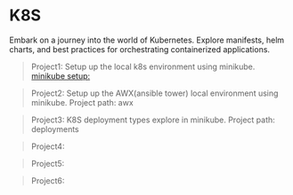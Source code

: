 # K8S
Embark on a journey into the world of Kubernetes. Explore manifests, helm charts, and best practices for orchestrating containerized applications.  

>Project1: Setup up the local k8s environment using minikube.
[minikube setup:](https://github.com/saireddysatishkumar/K8S/tree/main/Minikube)

>Project2: Setup up the AWX(ansible tower) local environment using minikube.
 Project path: awx
 
>Project3: K8S deployment types explore in minikube.
 Project path: deployments

>Project4:

>Project5:

>Project6:


